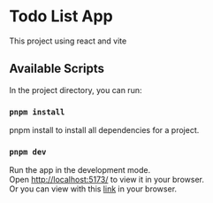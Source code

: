 # Todo List App

This project using react and vite

## Available Scripts

In the project directory, you can run:

### `pnpm install`

pnpm install to install all dependencies for a project.

### `pnpm dev`

Run the app in the development mode.\
Open [http://localhost:5173/](http://localhost:5173/) to view it in your browser.\
Or you can view with this [link](https://todo-list-five-kappa-52.vercel.app/) in your browser.
